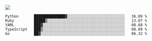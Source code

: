 ![](https://github-profile-summary-cards.vercel.app/api/cards/profile-details?username=igtm&theme=dracula)
<!--START_SECTION:waka-->
```text
Python       ██████████████▓░░░░░░░░░░░░░░░░░░░░░░░░░░   36.09 % 
Ruby         █████▒░░░░░░░░░░░░░░░░░░░░░░░░░░░░░░░░░░░   13.07 % 
YAML         ███▓░░░░░░░░░░░░░░░░░░░░░░░░░░░░░░░░░░░░░   08.68 % 
TypeScript   ███▒░░░░░░░░░░░░░░░░░░░░░░░░░░░░░░░░░░░░░   08.09 % 
Go           ██▓░░░░░░░░░░░░░░░░░░░░░░░░░░░░░░░░░░░░░░   06.32 % 
```
<!--END_SECTION:waka-->
